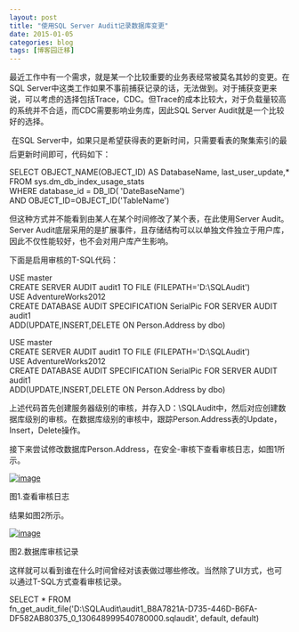 ```yaml
---
layout: post
title: "使用SQL Server Audit记录数据库变更"
date: 2015-01-05
categories: blog
tags: [博客园迁移]
---
```


最近工作中有一个需求，就是某一个比较重要的业务表经常被莫名其妙的变更。在SQL Server中这类工作如果不事前捕获记录的话，无法做到。对于捕获变更来说，可以考虑的选择包括Trace，CDC。但Trace的成本比较大，对于负载量较高的系统并不合适，而CDC需要影响业务库，因此SQL Server Audit就是一个比较好的选择。

 在SQL Server中，如果只是希望获得表的更新时间，只需要看表的聚集索引的最后更新时间即可，代码如下：

SELECT OBJECT\_NAME\(OBJECT\_ID\) AS DatabaseName, last\_user\_update,\*   
FROM sys.dm\_db\_index\_usage\_stats   
WHERE database\_id = DB\_ID\( 'DateBaseName'\)   
AND OBJECT\_ID=OBJECT\_ID\('TableName'\)

但这种方式并不能看到由某人在某个时间修改了某个表，在此使用Server Audit。Server Audit底层采用的是扩展事件，且存储结构可以以单独文件独立于用户库，因此不仅性能较好，也不会对用户库产生影响。

下面是启用审核的T-SQL代码：

USE master   
CREATE SERVER AUDIT audit1 TO FILE \(FILEPATH='D:\SQLAudit'\)   
USE AdventureWorks2012   
CREATE DATABASE AUDIT SPECIFICATION SerialPic FOR SERVER AUDIT audit1   
ADD\(UPDATE,INSERT,DELETE ON Person.Address by dbo\)

USE master   
CREATE SERVER AUDIT audit1 TO FILE \(FILEPATH='D:\SQLAudit'\)   
USE AdventureWorks2012   
CREATE DATABASE AUDIT SPECIFICATION SerialPic FOR SERVER AUDIT audit1   
ADD\(UPDATE,INSERT,DELETE ON Person.Address by dbo\)

上述代码首先创建服务器级别的审核，并存入D：\SQLAudit中，然后对应创建数据库级别的审核。在数据库级别的审核中，跟踪Person.Address表的Update，Insert，Delete操作。

接下来尝试修改数据库Person.Address，在安全-审核下查看审核日志，如图1所示。

[![image](https://cdn.jsdelivr.net/gh/careyson/careyson.github.io@main/assets/images/2015-01-05-sql-server-audit/sql-server-audit-051700132034534.png)](//images0.cnblogs.com/blog/35368/201501/051700122813150.png)

图1.查看审核日志

结果如图2所示。

[![image](https://cdn.jsdelivr.net/gh/careyson/careyson.github.io@main/assets/images/2015-01-05-sql-server-audit/sql-server-audit-051700144688047.png)](//images0.cnblogs.com/blog/35368/201501/051700137036447.png)

图2.数据库审核记录

这样就可以看到谁在什么时间曾经对该表做过哪些修改。当然除了UI方式，也可以通过T-SQL方式查看审核记录。

SELECT \* FROM   
fn\_get\_audit\_file\('D:\SQLAudit\audit1\_B8A7821A-D735-446D-B6FA-DF582AB80375\_0\_130648999540780000.sqlaudit', default, default\) 
